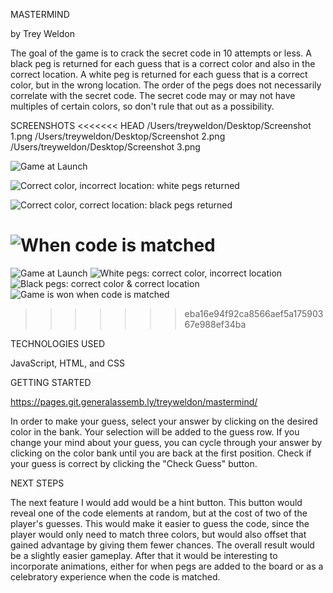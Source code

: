 MASTERMIND

by Trey Weldon

The goal of the game is to crack the secret code in 10 attempts or less. A black peg is returned for each guess that is a correct color and also in the correct location. A white peg is returned for each guess that is a correct color, but in the wrong location. The order of the pegs does not necessarily correlate with the secret code. The secret code may or may not have multiples of certain colors, so don't rule that out as a possibility. 

SCREENSHOTS
<<<<<<< HEAD
/Users/treyweldon/Desktop/Screenshot 1.png
/Users/treyweldon/Desktop/Screenshot 2.png
/Users/treyweldon/Desktop/Screenshot 3.png





![Game at Launch](https://git.generalassemb.ly/treyweldon/mastermind/blob/main/assets/Screenshot%201.png)

![Correct color, incorrect location: white pegs returned](https://git.generalassemb.ly/treyweldon/mastermind/blob/main/assets/Screenshot%202.png)

![Correct color, correct location: black pegs returned](https://git.generalassemb.ly/treyweldon/mastermind/blob/main/assets/Screenshot%203.png)

![When code is matched](https://git.generalassemb.ly/treyweldon/mastermind/blob/main/assets/Screenshot%204.png)
=======
![Game at Launch](https://media.git.generalassemb.ly/user/51936/files/72a9b5e1-f464-4644-ba06-b6eb24c6a851)
![White pegs: correct color, incorrect location](https://media.git.generalassemb.ly/user/51936/files/a9387f40-2bff-4df6-8b6b-24425b4bf3d8)
![Black pegs: correct color & correct location](https://media.git.generalassemb.ly/user/51936/files/31c48511-dcbc-49b4-ba2a-85a9c90af59e)
![Game is won when code is matched](https://media.git.generalassemb.ly/user/51936/files/adeff3e7-f0e6-41dc-af4f-ec6a1250640b)

>>>>>>> eba16e94f92ca8566aef5a17590367e988ef34ba

TECHNOLOGIES USED

JavaScript, HTML, and CSS 

GETTING STARTED 

https://pages.git.generalassemb.ly/treyweldon/mastermind/

In order to make your guess, select your answer by clicking on the desired color in the bank. Your selection will be added to the guess row. If you change your mind about your guess, you can cycle through your answer by clicking on the color bank until you are back at the first position. Check if your guess is correct by clicking the "Check Guess" button.

NEXT STEPS

The next feature I would add would be a hint button. This button would reveal one of the code elements at random, but at the cost of two of the player's guesses. This would make it easier to guess the code, since the player would only need to match three colors, but would also offset that gained advantage by giving them fewer chances. The overall result would be a slightly easier gameplay. After that it would be interesting to incorporate animations, either for when pegs are added to the board or as a celebratory experience when the code is matched.
